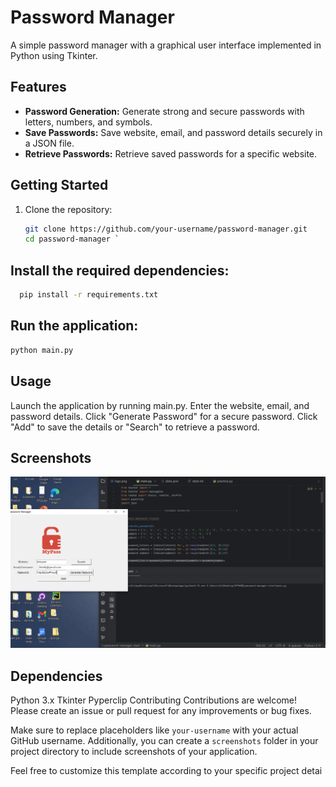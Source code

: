 # Password Manager

A simple password manager with a graphical user interface implemented in Python using Tkinter.

## Features

- **Password Generation:** Generate strong and secure passwords with letters, numbers, and symbols.
- **Save Passwords:** Save website, email, and password details securely in a JSON file.
- **Retrieve Passwords:** Retrieve saved passwords for a specific website.

## Getting Started

1. Clone the repository:

   ```bash
   git clone https://github.com/your-username/password-manager.git
   cd password-manager `


## Install the required dependencies:
   ```bash
     pip install -r requirements.txt
```
 

## Run the application:

  ```bash
  python main.py
```
## Usage
Launch the application by running main.py.
Enter the website, email, and password details.
Click "Generate Password" for a secure password.
Click "Add" to save the details or "Search" to retrieve a password.

## Screenshots
<img src="./ss.png" width="900" />

## Dependencies
Python 3.x
Tkinter
Pyperclip
Contributing
Contributions are welcome! Please create an issue or pull request for any improvements or bug fixes.


Make sure to replace placeholders like `your-username` with your actual GitHub username. Additionally, you can create a `screenshots` folder in your project directory to include screenshots of your application.

Feel free to customize this template according to your specific project detai
